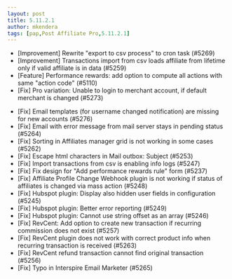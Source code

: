 ```yaml
---
layout: post
title: 5.11.2.1
author: mkendera
tags: [pap,Post Affiliate Pro,5.11.2.1]
---
```


- [Improvement] Rewrite "export to csv process" to cron task (#5269)
- [Improvement] Transactions import from csv loads affiliate from lifetime only if valid affiliate is in data (#5259)
- [Feature] Performance rewards: add option to compute all actions with same "action code" (#5110)
- [Fix] Pro variation: Unable to login to merchant account, if default merchant is changed (#5273)

<!--more-->

- [Fix] Email templates (for username changed notification) are missing for new accounts (#5276)
- [Fix] Email with error message from mail server stays in pending status (#5264)
- [Fix] Sorting in Affiliates manager grid is not working in some cases (#5262)
- [Fix] Escape html characters in Mail outbox: Subject (#5253)
- [Fix] Import transactions from csv is enabling info logs (#5247)
- [Fix] Fix design for "Add performance rewards rule" form (#5237)
- [Fix] Affiliate Profile Change Webhook plugin is not working if status of affiliates is changed via mass action (#5248)
- [Fix] Hubspot plugin: Display also hidden user fields in configuration (#5245)
- [Fix] Hubspot plugin: Better error reporting (#5249)
- [Fix] Hubspot plugin: Cannot use string offset as an array (#5246)
- [Fix] RevCent: Add option to create new transaction if recurring commission does not exist (#5257)
- [Fix] RevCent plugin does not work with correct product info when recurring transaction is received (#5263)
- [Fix] RevCent refund transaction cannot find original transaction (#5256)
- [Fix] Typo in Interspire Email Marketer (#5265)
